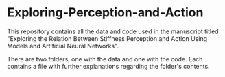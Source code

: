 # Exploring-Perception-and-Action
This repository contains all the data and code used in the manuscript titled "Exploring the Relation Between Stiffness Perception and Action Using Models and Artificial Neural Networks".

There are two folders, one with the data and one with the code. Each contains a file with further explanations regarding the folder's contents.
 
